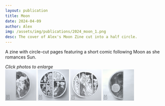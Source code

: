 ```yaml
---
layout: publication
title: Moon
date: 2024-04-09
author: Alex
img: /assets/img/publications/2024_moon_1.png
desc: The cover of Alex's Moon Zine cut into a half circle.
---
```


A zine with circle-cut pages featuring a short comic following Moon as she romances Sun.

*Click photos to enlarge*  
<a href="/assets/img/publications/2024_moon_1.png"><img src="/assets/img/publications/2024_moon_1.png" alt="A photo of the front cover of Moon." width="100"></a>
<a href="/assets/img/publications/2024_moon_2.png"><img src="/assets/img/publications/2024_Moon_2.png" alt="A photo of an inside spread." width="100"></a>
<a href="/assets/img/publications/2024_moon_3.png"><img src="/assets/img/publications/2024_moon_3.png" alt="A photo of an inside spread." width="100" ></a>
<a href="/assets/img/publications/2024_moon_4.png"><img src="/assets/img/publications/2024_Moon_4.png" alt="A photo of the back cover of Moon." width="100" ></a>
